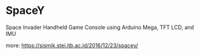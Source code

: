# SpaceY
Space Invader Handheld Game Console using Arduino Mega, TFT LCD, and IMU

more:
https://sismik.stei.itb.ac.id/2016/12/23/spacey/ 

